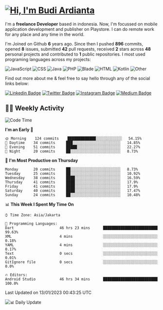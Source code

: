 # [![Hi, I'm Budi Ardianta](https://readme-typing-svg.herokuapp.com?size=24&vCenter=true&lines=%F0%9F%91%8B+Hi%2C+I'm+Budi+Ardianta+;%F0%9F%92%BB+Android+And+Web+Developer+)](https://git.io/typing-svg)

I'm a **freelance Developer** based in indonesia. Now, I'm focussed on mobile application development and publisher on Playstore. I can do remote work for any place and any time in the world.

I'm Joined on Github **6** years ago. Since then I pushed **896** commits, opened **8** issues, submitted **42** pull requests, received **2** stars across **48** personal projects and contributed to **1** public repositories.
I most used programing languages across my projects:

![JavaScript](https://img.shields.io/badge/-JavaScript-%23f1e05a?style=flat&logo=JavaScript&logoColor=white)
![CSS](https://img.shields.io/badge/-CSS-%23563d7c?style=flat&logo=CSS&logoColor=white)
![Java](https://img.shields.io/badge/-Java-%23b07219?style=flat&logo=Java&logoColor=white)
![PHP](https://img.shields.io/badge/-PHP-%234F5D95?style=flat&logo=PHP&logoColor=white)
![Blade](https://img.shields.io/badge/-Blade-%23f7523f?style=flat&logo=Blade&logoColor=white)
![HTML](https://img.shields.io/badge/-HTML-%23e34c26?style=flat&logo=HTML&logoColor=white)
![Kotlin](https://img.shields.io/badge/-Kotlin-%23A97BFF?style=flat&logo=Kotlin&logoColor=white)
![Other](https://img.shields.io/badge/-Other-%23ededed?style=flat&logo=Other&logoColor=white)

Find out more about me & feel free to say hello through any of the social links below:

[![Linkedin Badge](https://img.shields.io/badge/-budiardianata-blue?style=flat&logo=Linkedin&logoColor=white&link=https://www.linkedin.com/in/budiardianata/)](https://www.linkedin.com/in/budiardianata/)
[![Twitter Badge](https://img.shields.io/badge/-budiardianata-%231DA1F2.svg?style=flat&logo=twitter&logoColor=white&link=https://www.twitter.com/budiardianata)](https://www.linkedin.com/in/budiardianata/)
[![Instagram Badge](https://img.shields.io/badge/-budiardianata-purple?style=flat&logo=instagram&logoColor=white&link=https://instagram.com/budiardianata/)](https://instagram.com/budiardianata)
[![Medium Badge](https://img.shields.io/badge/-@budiardianata-%2312100E.svg?style=flat&logo=Medium&logoColor=white&link=https://medium.com/@budiardianata/)](https://medium.com/@budiardianata)

## 👨‍💻 Weekly Activity
<!--START_SECTION:waka-->
![Code Time](http://img.shields.io/badge/Code%20Time-1%2C458%20hrs%2058%20mins-blue)

**I'm an Early 🐤** 

```text
🌞 Morning    124 commits    █████████████░░░░░░░░░░░░   54.15% 
🌆 Daytime    34 commits     ███░░░░░░░░░░░░░░░░░░░░░░   14.85% 
🌃 Evening    51 commits     █████░░░░░░░░░░░░░░░░░░░░   22.27% 
🌙 Night      20 commits     ██░░░░░░░░░░░░░░░░░░░░░░░   8.73%

```
📅 **I'm Most Productive on Thursday** 

```text
Monday       20 commits     ██░░░░░░░░░░░░░░░░░░░░░░░   8.73% 
Tuesday      25 commits     ██░░░░░░░░░░░░░░░░░░░░░░░   10.92% 
Wednesday    38 commits     ████░░░░░░░░░░░░░░░░░░░░░   16.59% 
Thursday     41 commits     ████░░░░░░░░░░░░░░░░░░░░░   17.9% 
Friday       41 commits     ████░░░░░░░░░░░░░░░░░░░░░   17.9% 
Saturday     40 commits     ████░░░░░░░░░░░░░░░░░░░░░   17.47% 
Sunday       24 commits     ██░░░░░░░░░░░░░░░░░░░░░░░   10.48%

```


📊 **This Week I Spent My Time On** 

```text
⌚︎ Time Zone: Asia/Jakarta

💬 Programming Languages: 
Dart                     46 hrs 23 mins      █████████████████████████   99.63% 
XML                      4 mins              ░░░░░░░░░░░░░░░░░░░░░░░░░   0.18% 
YAML                     4 mins              ░░░░░░░░░░░░░░░░░░░░░░░░░   0.17% 
Text                     0 secs              ░░░░░░░░░░░░░░░░░░░░░░░░░   0.01% 
GitIgnore file           0 secs              ░░░░░░░░░░░░░░░░░░░░░░░░░   0.0%

🔥 Editors: 
Android Studio           46 hrs 34 mins      █████████████████████████   100.0%

```


 Last Updated on 13/01/2023 00:43:25 UTC
<!--END_SECTION:waka-->

![📊 Daily Update](https://github.com/budiardianata/budiardianata/actions/workflows/update-activity.yml/badge.svg)
